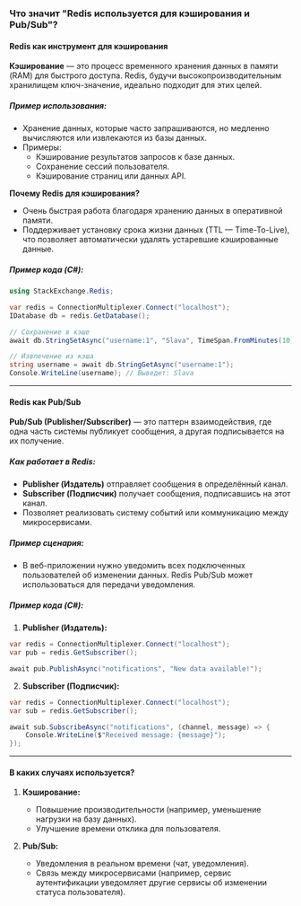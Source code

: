 ### Что значит "Redis используется для кэширования и Pub/Sub"?

#### **Redis как инструмент для кэширования**

**Кэширование** — это процесс временного хранения данных в памяти (RAM) для быстрого доступа. Redis, будучи высокопроизводительным хранилищем ключ-значение, идеально подходит для этих целей.

##### Пример использования:

- Хранение данных, которые часто запрашиваются, но медленно вычисляются или извлекаются из базы данных.
- Примеры:
    - Кэширование результатов запросов к базе данных.
    - Сохранение сессий пользователя.
    - Кэширование страниц или данных API.

**Почему Redis для кэширования?**

- Очень быстрая работа благодаря хранению данных в оперативной памяти.
- Поддерживает установку срока жизни данных (TTL — Time-To-Live), что позволяет автоматически удалять устаревшие кэшированные данные.

##### Пример кода (C#):

```csharp
using StackExchange.Redis;

var redis = ConnectionMultiplexer.Connect("localhost");
IDatabase db = redis.GetDatabase();

// Сохранение в кэше
await db.StringSetAsync("username:1", "Slava", TimeSpan.FromMinutes(10));

// Извлечение из кэша
string username = await db.StringGetAsync("username:1");
Console.WriteLine(username); // Выведет: Slava
```

---

#### **Redis как Pub/Sub**

**Pub/Sub (Publisher/Subscriber)** — это паттерн взаимодействия, где одна часть системы публикует сообщения, а другая подписывается на их получение.

##### Как работает в Redis:

- **Publisher (Издатель)** отправляет сообщения в определённый канал.
- **Subscriber (Подписчик)** получает сообщения, подписавшись на этот канал.
- Позволяет реализовать систему событий или коммуникацию между микросервисами.

##### Пример сценария:

- В веб-приложении нужно уведомить всех подключенных пользователей об изменении данных. Redis Pub/Sub может использоваться для передачи уведомления.

##### Пример кода (C#):

1. **Publisher (Издатель):**

```csharp
var redis = ConnectionMultiplexer.Connect("localhost");
var pub = redis.GetSubscriber();

await pub.PublishAsync("notifications", "New data available!");
```

2. **Subscriber (Подписчик):**

```csharp
var redis = ConnectionMultiplexer.Connect("localhost");
var sub = redis.GetSubscriber();

await sub.SubscribeAsync("notifications", (channel, message) => {
    Console.WriteLine($"Received message: {message}");
});
```

---

#### В каких случаях используется?

1. **Кэширование:**
    
    - Повышение производительности (например, уменьшение нагрузки на базу данных).
    - Улучшение времени отклика для пользователя.
2. **Pub/Sub:**
    
    - Уведомления в реальном времени (чат, уведомления).
    - Связь между микросервисами (например, сервис аутентификации уведомляет другие сервисы об изменении статуса пользователя).